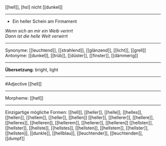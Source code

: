 [[hell]], [hɛl]
nicht [[dunkel]]

---
- Ein heller Schein am Firmament

*Wenn sich an mir ein Weib verirrt*  
*Dann ist die helle Welt verwirrt*  
  

---
Synonyme: [[leuchtend]], [[strahlend]], [[glänzend]], [[licht]], [[grell]]
Antonyme: [[dunkel]], [[trüb]], [[düster]], [[finster]], [[dämmerig]]

---
**Übersetzung**:
bright, light

---
#Adjective [[hell]]

---
Morpheme:
[[hell]]

---


Einzigartige mögliche Formen: 
[[hell]], [[heller]], [[helle]], [[helles]], [[hellen]], [[hellem]], [[heller]], [[hellen]]
[[heller]], [[hellerer]], [[hellere]], [[helleres]], [[helleren]], [[hellerem]], [[hellerer]], [[helleren]]
[[hellsten]], [[hellster]], [[hellste]], [[hellstes]], [[hellsten]], [[hellstem]], [[hellster]], [[hellsten]], [[dunkle]], [[hellblau]], [[leuchtender]], [[leuchtenden]], [[dumpf]]